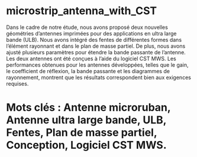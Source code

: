 # microstrip_antenna_with_CST
Dans le cadre de notre étude, nous avons proposé deux nouvelles géométries d’antennes imprimées pour des applications en ultra large bande (ULB).
Nous avons intégré des fentes de différentes formes dans l’élément rayonnant et dans le plan de masse partiel. De plus, nous avons ajusté plusieurs paramètres pour étendre la bande passante de l’antenne.
Les deux antennes ont été conçues à l’aide du logiciel CST MWS. Les performances obtenues pour les antennes développées, telles que le gain,
le coefficient de réflexion, la bande passante et les diagrammes de rayonnement, montrent que les résultats correspondent bien aux exigences requises.
# Mots clés : Antenne microruban, Antenne ultra large bande, ULB, Fentes, Plan de masse partiel, Conception, Logiciel CST MWS.
